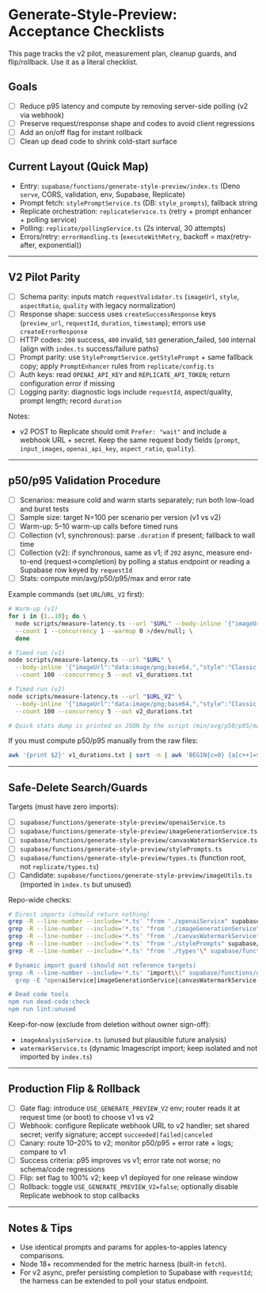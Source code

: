 # Generate-Style-Preview: Acceptance Checklists

This page tracks the v2 pilot, measurement plan, cleanup guards, and flip/rollback. Use it as a literal checklist.

## Goals
- [ ] Reduce p95 latency and compute by removing server-side polling (v2 via webhook)
- [ ] Preserve request/response shape and codes to avoid client regressions
- [ ] Add an on/off flag for instant rollback
- [ ] Clean up dead code to shrink cold-start surface

## Current Layout (Quick Map)
- Entry: `supabase/functions/generate-style-preview/index.ts` (Deno `serve`, CORS, validation, env, Supabase, Replicate)
- Prompt fetch: `stylePromptService.ts` (DB: `style_prompts`), fallback string
- Replicate orchestration: `replicateService.ts` (retry + prompt enhancer + polling service)
- Polling: `replicate/pollingService.ts` (2s interval, 30 attempts)
- Errors/retry: `errorHandling.ts` (`executeWithRetry`, backoff = max(retry-after, exponential))

---

## V2 Pilot Parity
- [ ] Schema parity: inputs match `requestValidator.ts` (`imageUrl`, `style`, `aspectRatio`, `quality` with legacy normalization)
- [ ] Response shape: success uses `createSuccessResponse` keys (`preview_url`, `requestId`, `duration`, `timestamp`); errors use `createErrorResponse`
- [ ] HTTP codes: `200` success, `400` invalid, `503` generation_failed, `500` internal (align with `index.ts` success/failure paths)
- [ ] Prompt parity: use `StylePromptService.getStylePrompt` + same fallback copy; apply `PromptEnhancer` rules from `replicate/config.ts`
- [ ] Auth keys: read `OPENAI_API_KEY` and `REPLICATE_API_TOKEN`; return configuration error if missing
- [ ] Logging parity: diagnostic logs include `requestId`, aspect/quality, prompt length; record `duration`

Notes:
- v2 POST to Replicate should omit `Prefer: "wait"` and include a webhook URL + secret. Keep the same request body fields (`prompt`, `input_images`, `openai_api_key`, `aspect_ratio`, `quality`).

---

## p50/p95 Validation Procedure
- [ ] Scenarios: measure cold and warm starts separately; run both low-load and burst tests
- [ ] Sample size: target N=100 per scenario per version (v1 vs v2)
- [ ] Warm-up: 5–10 warm-up calls before timed runs
- [ ] Collection (v1, synchronous): parse `.duration` if present; fallback to wall time
- [ ] Collection (v2): if synchronous, same as v1; if `202` async, measure end-to-end (request→completion) by polling a status endpoint or reading a Supabase row keyed by `requestId`
- [ ] Stats: compute min/avg/p50/p95/max and error rate

Example commands (set `URL`/`URL_V2` first):

```zsh
# Warm-up (v1)
for i in {1..10}; do \
  node scripts/measure-latency.ts --url "$URL" --body-inline '{"imageUrl":"data:image/png;base64,","style":"Classic Oil Painting","aspectRatio":"1:1","quality":"medium"}' \
  --count 1 --concurrency 1 --warmup 0 >/dev/null; \
  done

# Timed run (v1)
node scripts/measure-latency.ts --url "$URL" \
  --body-inline '{"imageUrl":"data:image/png;base64,","style":"Classic Oil Painting","aspectRatio":"1:1","quality":"medium"}' \
  --count 100 --concurrency 5 --out v1_durations.txt

# Timed run (v2)
node scripts/measure-latency.ts --url "$URL_V2" \
  --body-inline '{"imageUrl":"data:image/png;base64,","style":"Classic Oil Painting","aspectRatio":"1:1","quality":"medium"}' \
  --count 100 --concurrency 5 --out v2_durations.txt

# Quick stats dump is printed as JSON by the script (min/avg/p50/p95/max)
```

If you must compute p50/p95 manually from the raw files:

```zsh
awk '{print $2}' v1_durations.txt | sort -n | awk 'BEGIN{c=0} {a[c++]=$1} END{p50=a[int(0.50*c)]; p95=a[int(0.95*c)]; printf("p50=%sms p95=%sms\n",p50,p95)}'
```

---

## Safe-Delete Search/Guards
Targets (must have zero imports):
- [ ] `supabase/functions/generate-style-preview/openaiService.ts`
- [ ] `supabase/functions/generate-style-preview/imageGenerationService.ts`
- [ ] `supabase/functions/generate-style-preview/canvasWatermarkService.ts`
- [ ] `supabase/functions/generate-style-preview/stylePrompts.ts`
- [ ] `supabase/functions/generate-style-preview/types.ts` (function root, not `replicate/types.ts`)
- [ ] Candidate: `supabase/functions/generate-style-preview/imageUtils.ts` (imported in `index.ts` but unused)

Repo-wide checks:
```zsh
# Direct imports (should return nothing)
grep -R --line-number --include='*.ts' "from './openaiService" supabase/functions/generate-style-preview || true
grep -R --line-number --include='*.ts' "from './imageGenerationService" supabase/functions/generate-style-preview || true
grep -R --line-number --include='*.ts' "from './canvasWatermarkService" supabase/functions/generate-style-preview || true
grep -R --line-number --include='*.ts' "from './stylePrompts" supabase/functions/generate-style-preview || true
grep -R --line-number --include='*.ts' "from './types'\" supabase/functions/generate-style-preview | grep -v 'replicate/types' || true

# Dynamic import guard (should not reference targets)
grep -R --line-number --include='*.ts' "import\\(" supabase/functions/generate-style-preview | \
  grep -E "openaiService|imageGenerationService|canvasWatermarkService|stylePrompts|/types\\.ts" || true

# Dead code tools
npm run dead-code:check
npm run lint:unused
```

Keep-for-now (exclude from deletion without owner sign-off):
- `imageAnalysisService.ts` (unused but plausible future analysis)
- `watermarkService.ts` (dynamic Imagescript import; keep isolated and not imported by `index.ts`)

---

## Production Flip & Rollback
- [ ] Gate flag: introduce `USE_GENERATE_PREVIEW_V2` env; router reads it at request time (or boot) to choose v1 vs v2
- [ ] Webhook: configure Replicate webhook URL to v2 handler; set shared secret; verify signature; accept `succeeded|failed|canceled`
- [ ] Canary: route 10–20% to v2; monitor p50/p95 + error rate + logs; compare to v1
- [ ] Success criteria: p95 improves vs v1; error rate not worse; no schema/code regressions
- [ ] Flip: set flag to 100% v2; keep v1 deployed for one release window
- [ ] Rollback: toggle `USE_GENERATE_PREVIEW_V2=false`; optionally disable Replicate webhook to stop callbacks

---

## Notes & Tips
- Use identical prompts and params for apples-to-apples latency comparisons.
- Node 18+ recommended for the metric harness (built-in `fetch`).
- For v2 async, prefer persisting completion to Supabase with `requestId`; the harness can be extended to poll your status endpoint.
